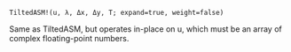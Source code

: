 ```
TiltedASM!(u, λ, Δx, Δy, T; expand=true, weight=false)
```

Same as TiltedASM, but operates in-place on u, which must be an array of complex floating-point numbers.
